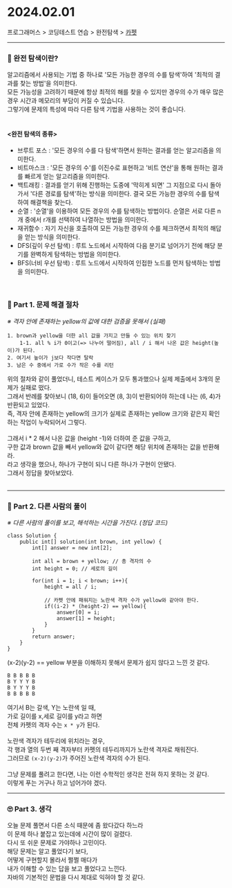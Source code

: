 
# 2024.02.01

프로그래머스 > 코딩테스트 연습 > 완전탐색 > [카펫](https://school.programmers.co.kr/learn/courses/30/lessons/42842)

---
### 🍊 완전 탐색이란?
알고리즘에서 사용되는 기법 중 하나로 '모든 가능한 경우의 수를 탐색'하여 '최적의 결과를 찾는 방법'을 의미한다.<br>
모든 가능성을 고려하기 때문에 항상 최적의 해를 찾을 수 있지만 경우의 수가 매우 많은 경우 시간과 메모리의 부담이 커질 수 있습니다.<br>
그렇기에 문제의 특성에 따라 다른 탐색 기법을 사용하는 것이 좋습니다.<br>
<br>
#### <완전 탐색의 종류>
- 브루트 포스 : '모든 경우의 수를 다 탐색'하면서 원하는 결과를 얻는 알고리즘을 의미한다.
- 비트마스크 : '모든 경우의 수'를 이진수로 표현하고 '비트 연산'을 통해 원하는 결과를 빠르게 얻는 알고리즘을 의미한다.
- 백트래킹 : 결과를 얻기 위해 진행하는 도중에 '막히게 되면' 그 지점으로 다시 돌아가서 '다른 경로를 탐색'하는 방식을 의미한다. 결국 모든 가능한 경우의 수를 탐색하여 해결책을 찾는다.
- 순열 : '순열'을 이용하여 모든 경우의 수를 탐색하는 방법이다. 순열은 서로 다른 n개 중에서 r개를 선택하여 나열하는 방법을 의미한다.
- 재귀함수 : 자기 자신을 호출하여 모든 가능한 경우의 수를 체크하면서 최적의 해답을 얻는 방식을 의미한다.
- DFS(깊이 우선 탐색) : 루트 노드에서 시작하여 다음 분기로 넘어가기 전에 해당 분기를 완벽하게 탐색하는 방법을 의미한다.
- BFS(너비 우선 탐색) : 루트 노드에서 시작하여 인접한 노드를 먼저 탐색하는 방법을 의미한다.
<br>

### 📌 Part 1. 문제 해결 절차
_※ 격자 안에 존재하는 yellow의 값에 대한 검증을 못해서 (실패)_<br>
```
1. brown과 yellow을 더한 all 값을 가지고 만들 수 있는 위치 찾기
    1-1. all % i가 0이고(=> 나누어 떨어짐), all / i 해서 나온 값은 height(높이)가 된다.
2. 여기서 높이가 j보다 작다면 탈락
3. 남은 수 중에서 가로 수가 작은 수를 리턴
```
위의 절차와 같이 풀었더니, 테스트 케이스가 모두 통과했으나 실제 제출에서 3개의 문제가 실패로 떴다.<br>
그래서 반례를 찾아보니 (18, 6)이 들어오면 (8, 3)이 반환되어야 하는데 나는 (6, 4)가 반환되고 있었다.<br>
즉, 격자 안에 존재하는 yellow의 크기가 실제로 존재하는 yellow 크기와 같은지 확인하는 작업이 누락되어서 그렇다.<br>
<br>
그래서 i * 2 해서 나온 값을 (height -1)와 더하여 준 값을 구하고,<br>
구한 값과 brown 값을 빼서 yellow와 값이 같다면 해당 위치에 존재하는 값을 반환해라.<br>
라고 생각을 했으나, 하나가 구현이 되니 다른 하나가 구현이 안됐다.<br>
그래서 정답을 찾아보았다.<br>
<br>

---
### 📌 Part 2. 다른 사람의 풀이
_※ 다른 사람의 풀이를 보고, 해석하는 시간을 가진다. (정답 코드)_<br>
```
class Solution {
    public int[] solution(int brown, int yellow) {
        int[] answer = new int[2];

        int all = brown + yellow; // 총 격자의 수
        int height = 0; // 세로의 길이

        for(int i = 1; i < brown; i++){
            height = all / i;

            // 카펫 안에 패워지는 노란색 격자 수가 yellow와 같아야 한다.
            if((i-2) * (height-2) == yellow){
                answer[0] = i;
                answer[1] = height;
            }
        }
        return answer;
    }
}
```
(x-2)(y-2) == yellow 부분을 이해하지 못해서 문제가 쉽지 않다고 느낀 것 같다.<br>
```
B B B B B 
B Y Y Y B
B Y Y Y B
B B B B B
```
여기서 B는 갈색, Y는 노란색 일 때, <br>
가로 길이를 x,세로 길이를 y라고 하면<br>
전체 카펫의 격자 수는 `x * y`가 된다.<br>
<br>
노란색 격자가 테두리에 위치라는 경우,<br>
각 행과 열의 두번 째 격자부터 카펫의 테두리까지가 노란색 격자로 채워진다.<br>
그러므로 `(x-2)(y-2)`가 주어진 노란색 격자의 수가 된다.<br>
<br>
그냥 문제를 풀려고 한다면, 나는 이런 수학적인 생각은 전혀 하지 못하는 것 같다.<br>
이렇게 푸는 거구나 하고 넘어가야 겠다.
<br>

---
### 🙄 Part 3. 생각
오늘 문제 풀면서 다른 소식 때문에 좀 왔다갔다 하느라<br>
이 문제 하나 붙잡고 있는데에 시간이 많이 걸렸다.<br>
다시 또 쉬운 문제로 가야하나 고민이다.<br>
해당 문제는 알고 풀었다기 보다,<br>
어떻게 구현할지 몰라서 쩔쩔 매다가<br>
내가 이해할 수 있는 답을 보고 풀었다고 느낀다.<br>
자바의 기본적인 문법을 다시 제대로 익혀야 할 것 같다.
<br>